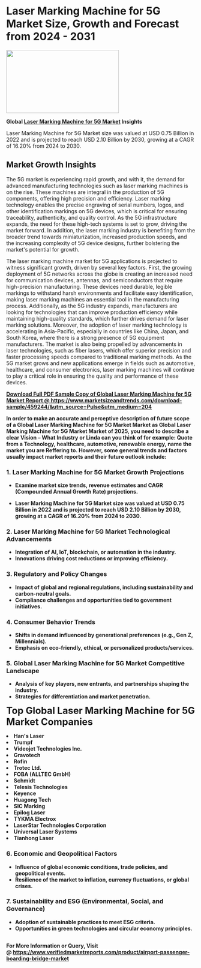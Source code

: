 <H1>Laser Marking Machine for 5G Market Size, Growth and Forecast from 2024 - 2031</H1><img class="aligncenter size-medium wp-image-584254" src="https://thirdeyenews.in/wp-content/uploads/2024/09/Global-Market-Research-300x168.jpeg" alt="" width="300" height="168" /><p><strong>Global&nbsp;<a href="https://www.marketsizeandtrends.com/download-sample/459244/&amp;utm_source=Pulse&amp;utm_medium=204">Laser Marking Machine for 5G Market</a> Insights</strong></p><p>Laser Marking Machine for 5G Market size was valued at USD 0.75 Billion in 2022 and is projected to reach USD 2.10 Billion by 2030, growing at a CAGR of 16.20% from 2024 to 2030.</p><p><h2>Market Growth Insights</h2> <p>The 5G market is experiencing rapid growth, and with it, the demand for advanced manufacturing technologies such as laser marking machines is on the rise. These machines are integral in the production of 5G components, offering high precision and efficiency. Laser marking technology enables the precise engraving of serial numbers, logos, and other identification markings on 5G devices, which is critical for ensuring traceability, authenticity, and quality control. As the 5G infrastructure expands, the need for these high-tech systems is set to grow, driving the market forward. In addition, the laser marking industry is benefiting from the broader trend towards miniaturization, increased production speeds, and the increasing complexity of 5G device designs, further bolstering the market's potential for growth.</p> <p><strong><a href="#"></a></strong></p> <p>The laser marking machine market for 5G applications is projected to witness significant growth, driven by several key factors. First, the growing deployment of 5G networks across the globe is creating an increased need for communication devices, antennas, and semiconductors that require high-precision manufacturing. These devices need durable, legible markings to withstand harsh environments and facilitate easy identification, making laser marking machines an essential tool in the manufacturing process. Additionally, as the 5G industry expands, manufacturers are looking for technologies that can improve production efficiency while maintaining high-quality standards, which further drives demand for laser marking solutions. Moreover, the adoption of laser marking technology is accelerating in Asia-Pacific, especially in countries like China, Japan, and South Korea, where there is a strong presence of 5G equipment manufacturers. The market is also being propelled by advancements in laser technologies, such as fiber lasers, which offer superior precision and faster processing speeds compared to traditional marking methods. As the 5G market grows and new applications emerge in fields such as automotive, healthcare, and consumer electronics, laser marking machines will continue to play a critical role in ensuring the quality and performance of these devices.</p> <p><strong><a href="#"></p><p><span class=""><strong>Download Full PDF Sample Copy of Global Laser Marking Machine for 5G Market Report</strong> @ <a href="https://www.marketsizeandtrends.com/download-sample/459244/&amp;utm_source=Pulse&amp;utm_medium=204" target="_blank">https://www.marketsizeandtrends.com/download-sample/459244/&amp;utm_source=Pulse&amp;utm_medium=204</a></span></p><p>In order to make an accurate and perceptive description of future scope of a Global&nbsp;Laser Marking Machine for 5G Market Market as Global&nbsp;Laser Marking Machine for 5G Market Market of 2025, you need to describe a clear Vision &ndash; What Industry or Linda can you think of for example: Quote from a Technology, healthcare, automotive, renewable energy, name the market you are Reffering to. However, some general trends and factors usually impact market reports and their future outlook include:</p><h3>1.&nbsp;<strong>Laser Marking Machine for 5G Market Growth Projections</strong></h3><ul><li>Examine market size trends, revenue estimates and CAGR (Compounded Annual Growth Rate) projections.</li><li><p>Laser Marking Machine for 5G Market size was valued at USD 0.75 Billion in 2022 and is projected to reach USD 2.10 Billion by 2030, growing at a CAGR of 16.20% from 2024 to 2030.</p></li></ul><h3>2.&nbsp;<strong>Laser Marking Machine for 5G Market Technological Advancements</strong></h3><ul><li>Integration of AI, IoT, blockchain, or automation in the industry.</li><li>Innovations driving cost reductions or improving efficiency.</li></ul><h3>3.&nbsp;<strong>Regulatory and Policy Changes</strong></h3><ul><li>Impact of global and regional regulations, including sustainability and carbon-neutral goals.</li><li>Compliance challenges and opportunities tied to government initiatives.</li></ul><h3>4.&nbsp;<strong>Consumer Behavior Trends</strong></h3><ul><li>Shifts in demand influenced by generational preferences (e.g., Gen Z, Millennials).</li><li>Emphasis on eco-friendly, ethical, or personalized products/services.</li></ul><h3>5.&nbsp;<strong>Global Laser Marking Machine for 5G Market Competitive Landscape</strong></h3><ul><li>Analysis of key players, new entrants, and partnerships shaping the industry.</li><li>Strategies for differentiation and market penetration.</li></ul><p data-pm-slice="1 1 []"><span style="color: inherit; font-family: inherit; font-size: 25px;">Top Global Laser Marking Machine for 5G Market Companies</span></p><div class="" data-test-id=""><p><li>Han's Laser</li><li> Trumpf</li><li> Videojet Technologies Inc.</li><li> Gravotech</li><li> Rofin</li><li> Trotec Ltd.</li><li> FOBA (ALLTEC GmbH)</li><li> Schmidt</li><li> Telesis Technologies</li><li> Keyence</li><li> Huagong Tech</li><li> SIC Marking</li><li> Epilog Laser</li><li> TYKMA Electrox</li><li> LaserStar Technologies Corporation</li><li> Universal Laser Systems</li><li> Tianhong Laser</li></p></div><h3>6.&nbsp;<strong>Economic and Geopolitical Factors</strong></h3><ul><li>Influence of global economic conditions, trade policies, and geopolitical events.</li><li>Resilience of the market to inflation, currency fluctuations, or global crises.</li></ul><h3>7.&nbsp;<strong>Sustainability and ESG (Environmental, Social, and Governance)</strong></h3><ul><li>Adoption of sustainable practices to meet ESG criteria.</li><li>Opportunities in green technologies and circular economy principles.</li></ul><h2><strong style="font-size: 14px;">For More Information or Query, Visit @&nbsp;</strong><a style="background-color: #ffffff; font-size: 14px;" href="https://www.marketsizeandtrends.com/report/laser-marking-machine-for-5g-market/" target="_blank">https://www.verifiedmarketreports.com/product/airport-passenger-boarding-bridge-market</a></h2>
